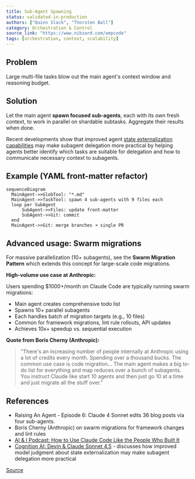 ```yaml
---
title: Sub-Agent Spawning
status: validated-in-production
authors: ["Quinn Slack", "Thorsten Ball"]
category: Orchestration & Control
source_link: "https://www.nibzard.com/ampcode"
tags: [orchestration, context, scalability]
---
```


## Problem
Large multi-file tasks blow out the main agent's context window and reasoning budget.

## Solution
Let the main agent **spawn focused sub-agents**, each with its own fresh context, to work in parallel on shardable subtasks. Aggregate their results when done.

Recent developments show that improved agent [state externalization capabilities](proactive-agent-state-externalization.md) may make subagent delegation more practical by helping agents better identify which tasks are suitable for delegation and how to communicate necessary context to subagents.

## Example (YAML front-matter refactor)
```mermaid
sequenceDiagram
  MainAgent->>GlobTool: "*.md"
  MainAgent->>TaskTool: spawn 4 sub-agents with 9 files each
  loop per SubAgent
      SubAgent->>Files: update front-matter
      SubAgent->>Git: commit
  end
  MainAgent->>Git: merge branches ➜ single PR
```

## Advanced usage: Swarm migrations

For massive parallelization (10+ subagents), see the **Swarm Migration Pattern** which extends this concept for large-scale code migrations.

**High-volume use case at Anthropic:**

Users spending $1000+/month on Claude Code are typically running swarm migrations:

- Main agent creates comprehensive todo list
- Spawns 10+ parallel subagents
- Each handles batch of migration targets (e.g., 10 files)
- Common for framework migrations, lint rule rollouts, API updates
- Achieves 10x+ speedup vs. sequential execution

**Quote from Boris Cherny (Anthropic):**

> "There's an increasing number of people internally at Anthropic using a lot of credits every month. Spending over a thousand bucks. The common use case is code migration... The main agent makes a big to-do list for everything and map reduces over a bunch of subagents. You instruct Claude like start 10 agents and then just go 10 at a time and just migrate all the stuff over."

## References

* Raising An Agent - Episode 6: Claude 4 Sonnet edits 36 blog posts via four sub-agents.
* Boris Cherny (Anthropic) on swarm migrations for framework changes and lint rules
* [AI & I Podcast: How to Use Claude Code Like the People Who Built It](https://every.to/podcast/transcript-how-to-use-claude-code-like-the-people-who-built-it)
* [Cognition AI: Devin & Claude Sonnet 4.5](https://cognition.ai/blog/devin-sonnet-4-5-lessons-and-challenges) - discusses how improved model judgment about state externalization may make subagent delegation more practical

[Source](https://www.nibzard.com/ampcode)